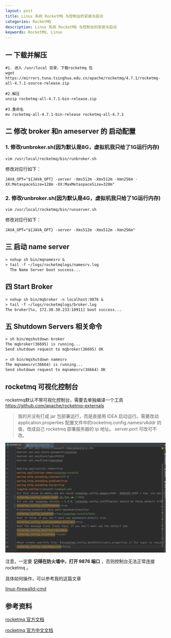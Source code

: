 ```yaml
---
layout: post
title: Linux 系统 RocketMQ 与控制台的安装与启动
categories: RocketMQ
description: Linux 系统 RocketMQ 与控制台的安装与启动
keywords: RocketMQ, Linux
---
```


##  一 下载并解压

```
#1. 进入 /usr/local 目录，下载rocketmq 包
wget https://mirrors.tuna.tsinghua.edu.cn/apache/rocketmq/4.7.1/rocketmq-all-4.7.1-source-release.zip
 
#2.解压
unzip rocketmq-all-4.7.1-bin-release.zip
 
#3.重命名
mv rocketmq-all-4.7.1-bin-release rocketmq-all-4.7.1
```


## 二 修改 broker 和n ameserver 的 启动配置

### 1. 修改runbroker.sh(因为默认是8G，虚拟机我只给了1G运行内存)
```
vim /usr/local/rocketmq/bin/runbroker.sh
```

修改对应行如下：

```
JAVA_OPT="${JAVA_OPT} -server -Xms512m -Xmx512m -Xmn256m -XX:MetaspaceSize=128m -XX:MaxMetaspaceSize=320m"
```


### 2. 修改runbroker.sh(因为默认是4G，虚拟机我只给了1G运行内存)
```
vim /usr/local/rocketmq/bin/runserver.sh
```

修改对应行如下：

```
JAVA_OPT="${JAVA_OPT} -server -Xms512m -Xmx512m -Xmn256m"
```


## 三 启动 name server

```
> nohup sh bin/mqnamesrv &
> tail -f ~/logs/rocketmqlogs/namesrv.log
  The Name Server boot success...
```


## 四 Start Broker

```
> nohup sh bin/mqbroker -n localhost:9876 &
> tail -f ~/logs/rocketmqlogs/broker.log 
The broker[%s, 172.30.30.233:10911] boot success...
```

## 五 Shutdown Servers 相关命令

```
> sh bin/mqshutdown broker
The mqbroker(36695) is running...
Send shutdown request to mqbroker(36695) OK

> sh bin/mqshutdown namesrv
The mqnamesrv(36664) is running...
Send shutdown request to mqnamesrv(36664) OK

```

## rocketmq 可视化控制台

rocketmq默认不带可视化控制台，需要去单独编译一个工具 https://github.com/apache/rocketmq-externals

> 我的并没有打成 jar 包部署运行，而是直接用 IDEA 启动运行。需要改动 application.properties 配置文件中的rocketmq.config.namesrvAddr 的值，改成自己 rocketmq 部署服务器的 ip 地址。 server.port 可改可不改。

![](/images/posts/rocketmq/rocketmq-consule-1.png)


注意，一定要 **记得在防火墙中，打开 9876 端口** ，否则控制台无法正常连接rocketmq 。

具体如何操作，可以参考我的这篇文章

[linux-firewalld-cmd](../linux/2020-02-27-linux-firewalld-cmd.md)



## 参考资料

[rocketmq 官方文档](http://rocketmq.apache.org/docs/quick-start/)

[rocketmq 官方中文文档](https://rocketmq-1.gitbook.io/rocketmq-connector/quick-start/qian-qi-zhun-bei/dan-ji-huan-jing)











